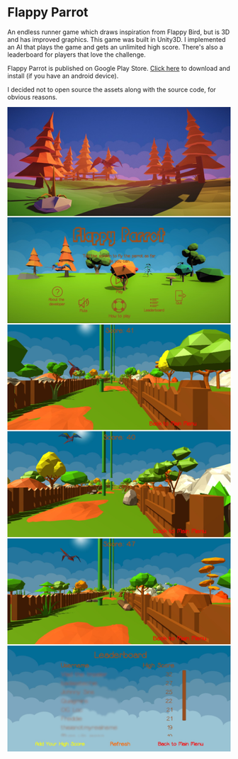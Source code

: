 # Flappy Parrot

An endless runner game which draws inspiration from Flappy Bird, but is 3D and has improved graphics. This game was built in Unity3D. I implemented an AI that plays the game and gets an unlimited high score. There's also a leaderboard for players that love the challenge.

Flappy Parrot is published on Google Play Store. [Click here](https://play.google.com/store/apps/details?id=com.ApptasticMobile.FlappyParrot) to download and install (if you have an android device).

I decided not to open source the assets along with the source code, for obvious reasons.

![Screenshot](./screenshots/screenshot.jpg?raw=true "Screenshot")
![Screenshot](./screenshots/screenshot1.jpg?raw=true "Screenshot")
![Screenshot](./screenshots/screenshot2.jpg?raw=true "Screenshot")
![Screenshot](./screenshots/screenshot3.jpg?raw=true "Screenshot")
![Screenshot](./screenshots/screenshot4.jpg?raw=true "Screenshot")
![Screenshot](./screenshots/screenshot5.jpg?raw=true "Screenshot")